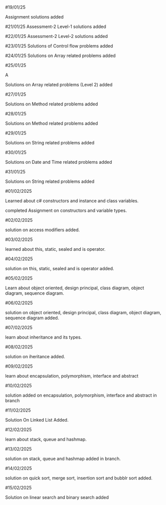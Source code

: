 #19/01/25

Assignment solutions added

#21/01/25 Assessment-2 Level-1 solutions added

#22/01/25 Assessment-2 Level-2 solutions added

#23/01/25 Solutions of Control flow problems added

#24/01/25 Solutions on Array related problems added

#25/01/25

A

Solutions on Array related problems (Level 2) added

#27/01/25

Solutions on Method related problems added

#28/01/25

Solutions on Method related problems added

#29/01/25

Solutions on String related problems added

#30/01/25

Solutions on Date and Time related problems added

#31/01/25

Solutions on String related problems added

#01/02/2025

Learned about c# constructors and instance and class variables.

completed Assignment on constructors and variable types.

#02/02/2025

solution on access modifiers added.

#03/02/2025

learned about this, static, sealed and is operator.

#04/02/2025

solution on  this, static, sealed and is operator added.

#05/02/2025

Learn about object oriented, design principal, class diagram, object diagram, sequence diagram.

#06/02/2025

solution on object oriented, design principal, class diagram, object diagram, sequence diagram added.

#07/02/2025

learn about inheritance and its types.

#08/02/2025

solution on iheritance added.

#09/02/2025

learn about encapsulation, polymorphism, interface and abstract

#10/02/2025

solution added on encapsulation, polymorphism, interface and abstract in branch

#11/02/2025

Solution On Linked List Added.

#12/02/2025

learn about stack, queue and hashmap.

#13/02/2025

solution on stack, queue and hashmap added in branch.

#14/02/2025

solution on quick sort, merge sort, insertion sort and bubblr sort added.

#15/02/2025

Solution on linear search and binary search added

